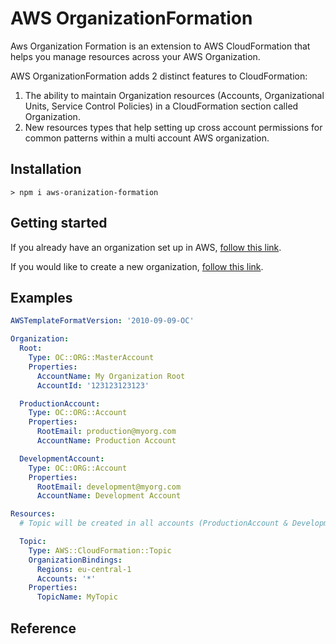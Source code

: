 # AWS OrganizationFormation
Aws Organization Formation is an extension to AWS CloudFormation that helps you manage resources across your AWS Organization.

AWS OrganizationFormation adds 2 distinct features to CloudFormation:
1. The ability to maintain Organization resources (Accounts, Organizational Units, Service Control Policies) in a CloudFormation section called Organization.
2. New resources types that help setting up cross account permissions for common patterns within a multi account AWS organization.

## Installation
```
> npm i aws-oranization-formation
```

## Getting started
If you already have an organization set up in AWS,
[follow this link](../blob/master/LICENSE).

If you would like to create a new organization,
[follow this link](../blob/master/LICENSE).


## Examples

```yml
AWSTemplateFormatVersion: '2010-09-09-OC'

Organization:
  Root:
    Type: OC::ORG::MasterAccount
    Properties:
      AccountName: My Organization Root
      AccountId: '123123123123'

  ProductionAccount:
    Type: OC::ORG::Account
    Properties:
      RootEmail: production@myorg.com
      AccountName: Production Account

  DevelopmentAccount:
    Type: OC::ORG::Account
    Properties:
      RootEmail: development@myorg.com
      AccountName: Development Account

Resources:
  # Topic will be created in all accounts (ProductionAccount & DevelopmentAccount)

  Topic:
    Type: AWS::CloudFormation::Topic
    OrganizationBindings:
      Regions: eu-central-1
      Accounts: '*'
    Properties:
      TopicName: MyTopic

```

## Reference
